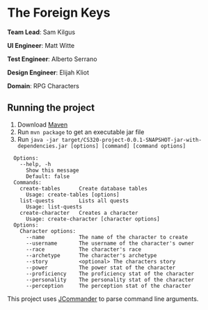 The Foreign Keys
================

**Team Lead**: Sam Kilgus

**UI Engineer**: Matt Witte

**Test Engineer**: Alberto Serrano

**Design Engineer**: Elijah Kliot

**Domain**: RPG Characters

## Running the project
1. Download [Maven](https://maven.apache.org/download.cgi)
2. Run `mvn package` to get an executable jar file
3. Run `java -jar target/CS320-project-0.0.1-SNAPSHOT-jar-with-dependencies.jar [options] [command] [command options]`
```
  Options:
    --help, -h
      Show this message
      Default: false
  Commands:
    create-tables      Create database tables
      Usage: create-tables [options]
    list-quests        Lists all quests
      Usage: list-quests
    create-character   Creates a character
      Usage: create-character [character options]
  Options:
    Character options:
      --name           The name of the character to create
      --username       The username of the character's owner
      --race           The character's race
      --archetype      The character's archetype
      --story          <optional> The characters story
      --power          The power stat of the character
      --proficiency    The proficiency stat of the character
      --personality    The personality stat of the character
      --perception     The perception stat of the character
```

This project uses [JCommander](http://jcommander.org/) to parse command line arguments.

